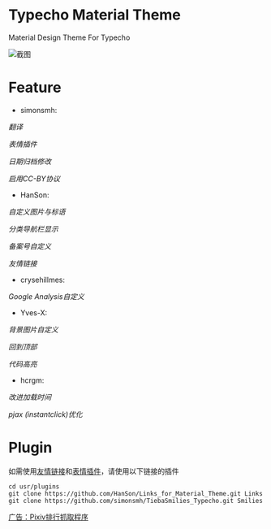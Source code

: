 ﻿# Typecho Material Theme
 
Material Design Theme For Typecho  

![截图](https://github.com/simonsmh/typecho_material_theme/blob/master/screenshot.png)  

# Feature

- simonsmh:  

 _翻译_

 _表情插件_

 _日期归档修改_

 _启用CC-BY协议_

- HanSon:  

 _自定义图片与标语_

 _分类导航栏显示_

 _备案号自定义_
 
 _友情链接_

- crysehillmes:  

 _Google Analysis自定义_

- Yves-X:  

 _背景图片自定义_

 _回到顶部_

 _代码高亮_

- hcrgm:

 _改进加载时间_

 _pjax (instantclick)优化_

# Plugin

如需使用[友情链接](https://github.com/HanSon/Links_for_Material_Theme)和[表情插件](https://github.com/simonsmh/TiebaSmilies_Typecho)，请使用以下链接的插件  

```
cd usr/plugins
git clone https://github.com/HanSon/Links_for_Material_Theme.git Links
git clone https://github.com/simonsmh/TiebaSmilies_Typecho.git Smilies
```

[广告：Pixiv排行抓取程序](https://github.com/simonsmh/Pixiv-Ranking-PHP)  

